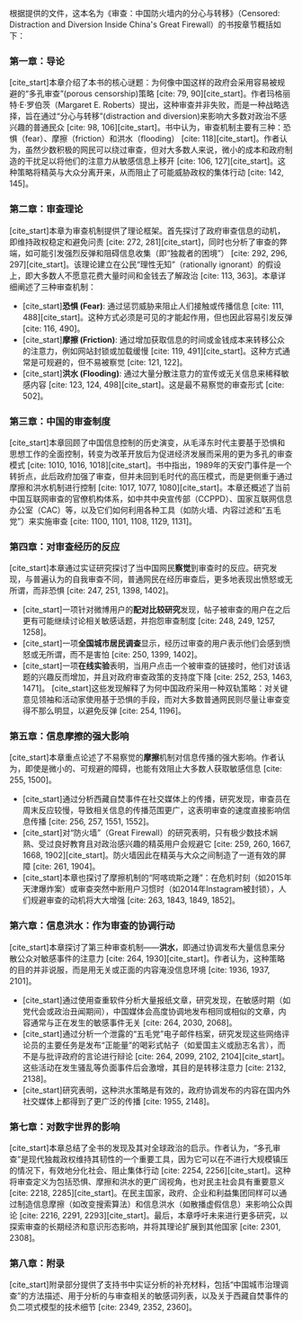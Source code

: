 根据提供的文件，这本名为《审查：中国防火墙内的分心与转移》（Censored: Distraction and Diversion Inside China's Great Firewall）的书按章节概括如下：

### **第一章：导论**
[cite_start]本章介绍了本书的核心谜题：为何像中国这样的政府会采用容易被规避的“多孔审查”(porous censorship)策略 [cite: 79, 90][cite_start]。作者玛格丽特·E·罗伯茨（Margaret E. Roberts）提出，这种审查并非失败，而是一种战略选择，旨在通过“分心与转移”(distraction and diversion)来影响大多数对政治不感兴趣的普通民众 [cite: 98, 106][cite_start]。书中认为，审查机制主要有三种：恐惧（fear）、摩擦（friction）和洪水（flooding） [cite: 118][cite_start]。作者认为，虽然少数积极的网民可以绕过审查，但对大多数人来说，微小的成本和政府制造的干扰足以将他们的注意力从敏感信息上移开 [cite: 106, 127][cite_start]。这种策略将精英与大众分离开来，从而阻止了可能威胁政权的集体行动 [cite: 142, 145]。

### **第二章：审查理论**
[cite_start]本章为审查机制提供了理论框架。首先探讨了政府审查信息的动机，即维持政权稳定和避免问责 [cite: 272, 281][cite_start]，同时也分析了审查的弊端，如可能引发强烈反弹和阻碍信息收集（即“独裁者的困境”） [cite: 292, 296, 297][cite_start]。该理论建立在公民“理性无知”（rationally ignorant）的假设上，即大多数人不愿意花费大量时间和金钱去了解政治 [cite: 113, 363]。本章详细阐述了三种审查机制：
* [cite_start]**恐惧 (Fear)**: 通过惩罚威胁来阻止人们接触或传播信息 [cite: 111, 488][cite_start]。这种方式必须是可见的才能起作用，但也因此容易引发反弹 [cite: 116, 490]。
* [cite_start]**摩擦 (Friction)**: 通过增加获取信息的时间或金钱成本来转移公众的注意力，例如网站封锁或加载缓慢 [cite: 119, 491][cite_start]。这种方式通常是可规避的，但不易被察觉 [cite: 121, 122]。
* [cite_start]**洪水 (Flooding)**: 通过大量分散注意力的宣传或无关信息来稀释敏感内容 [cite: 123, 124, 498][cite_start]。这是最不易察觉的审查形式 [cite: 502]。

### **第三章：中国的审查制度**
[cite_start]本章回顾了中国信息控制的历史演变，从毛泽东时代主要基于恐惧和思想工作的全面控制，转变为改革开放后为促进经济发展而采用的更为多孔的审查模式 [cite: 1010, 1016, 1018][cite_start]。书中指出，1989年的天安门事件是一个转折点，此后政府加强了审查，但并未回到毛时代的高压模式，而是更侧重于通过摩擦和洪水机制进行控制 [cite: 1017, 1077, 1080][cite_start]。本章还概述了当前中国互联网审查的官僚机构体系，如中共中央宣传部（CCPPD）、国家互联网信息办公室（CAC）等，以及它们如何利用各种工具（如防火墙、内容过滤和“五毛党”）来实施审查 [cite: 1100, 1101, 1108, 1129, 1131]。

### **第四章：对审查经历的反应**
[cite_start]本章通过实证研究探讨了当中国网民**察觉**到审查时的反应。研究发现，与普遍认为的自我审查不同，普通网民在经历审查后，更多地表现出愤怒或无所谓，而非恐惧 [cite: 247, 251, 1398, 1402]。
* [cite_start]一项针对微博用户的**配对比较研究**发现，帖子被审查的用户在之后更有可能继续讨论相关敏感话题，并抱怨审查制度 [cite: 248, 249, 1257, 1258]。
* [cite_start]一项**全国城市居民调查**显示，经历过审查的用户表示他们会感到愤怒或无所谓，而不是害怕 [cite: 250, 1399, 1402]。
* [cite_start]一项**在线实验**表明，当用户点击一个被审查的链接时，他们对该话题的兴趣反而增加，并且对政府审查政策的支持度下降 [cite: 252, 253, 1463, 1471]。
[cite_start]这些发现解释了为何中国政府采用一种双轨策略：对关键意见领袖和活动家使用基于恐惧的手段，而对大多数普通网民则尽量让审查变得不那么明显，以避免反弹 [cite: 254, 1196]。

### **第五章：信息摩擦的强大影响**
[cite_start]本章重点论述了不易察觉的**摩擦**机制对信息传播的强大影响。作者认为，即使是微小的、可规避的障碍，也能有效阻止大多数人获取敏感信息 [cite: 255, 1500]。
* [cite_start]通过分析西藏自焚事件在社交媒体上的传播，研究发现，审查员在周末反应较慢，导致相关信息的传播范围更广，这表明审查的速度直接影响信息传播 [cite: 256, 257, 1551, 1552]。
* [cite_start]对“防火墙”（Great Firewall）的研究表明，只有极少数技术娴熟、受过良好教育且对政治感兴趣的精英用户会规避它 [cite: 259, 260, 1667, 1668, 1902][cite_start]。防火墙因此在精英与大众之间制造了一道有效的屏障 [cite: 261, 1904]。
* [cite_start]本章也探讨了摩擦机制的“阿喀琉斯之踵”：在危机时刻（如2015年天津爆炸案）或审查突然中断用户习惯时（如2014年Instagram被封锁），人们规避审查的动机将大大增强 [cite: 263, 1843, 1849, 1852]。

### **第六章：信息洪水：作为审查的协调行动**
[cite_start]本章探讨了第三种审查机制——**洪水**，即通过协调发布大量信息来分散公众对敏感事件的注意力 [cite: 264, 1930][cite_start]。作者认为，这种策略的目的并非说服，而是用无关或正面的内容淹没信息环境 [cite: 1936, 1937, 2101]。
* [cite_start]通过使用查重软件分析大量报纸文章，研究发现，在敏感时期（如党代会或政治丑闻期间），中国媒体会高度协调地发布相同或相似的文章，内容通常与正在发生的敏感事件无关 [cite: 264, 2030, 2068]。
* [cite_start]通过分析一个泄露的“五毛党”电子邮件档案，研究发现这些网络评论员的主要任务是发布“正能量”的喝彩式帖子（如爱国主义或励志名言），而不是与批评政府的言论进行辩论 [cite: 264, 2099, 2102, 2104][cite_start]。这些活动在发生骚乱等负面事件后会激增，其目的是转移注意力 [cite: 2132, 2138]。
* [cite_start]研究表明，这种洪水策略是有效的，政府协调发布的内容在国内外社交媒体上都得到了更广泛的传播 [cite: 1955, 2148]。

### **第七章：对数字世界的影响**
[cite_start]本章总结了全书的发现及其对全球政治的启示。作者认为，“多孔审查”是现代独裁政权维持其韧性的一个重要工具，因为它可以在不进行大规模镇压的情况下，有效地分化社会、阻止集体行动 [cite: 2254, 2256][cite_start]。这种将审查定义为包括恐惧、摩擦和洪水的更广阔视角，也对民主社会具有重要意义 [cite: 2218, 2285][cite_start]。在民主国家，政府、企业和利益集团同样可以通过制造信息摩擦（如改变搜索算法）和信息洪水（如散播虚假信息）来影响公众舆论 [cite: 2216, 2291, 2293][cite_start]。最后，本章呼吁未来进行更多研究，以探索审查的长期经济和意识形态影响，并将其理论扩展到其他国家 [cite: 2301, 2308]。

### **第八章：附录**
[cite_start]附录部分提供了支持书中实证分析的补充材料，包括“中国城市治理调查”的方法描述、用于分析的与审查相关的敏感词列表，以及关于西藏自焚事件的负二项式模型的技术细节 [cite: 2349, 2352, 2360]。